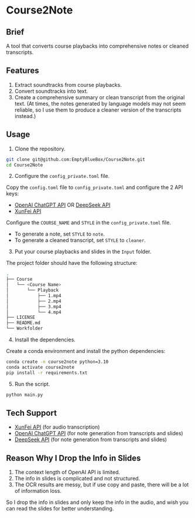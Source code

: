 # Course2Note

## Brief

A tool that converts course playbacks into comprehensive notes or cleaned transcripts.

## Features

1. Extract soundtracks from course playbacks.
2. Convert soundtracks into text.
3. Create a comprehensive summary or clean transcript from the original text. (At times, the notes generated by language models may not seem reliable, so I use them to produce a cleaner version of the transcripts instead.)

## Usage

1. Clone the repository.

```bash
git clone git@github.com:EmptyBlueBox/Course2Note.git
cd Course2Note
```

2. Configure the `config_private.toml` file.

Copy the `config.toml` file to `config_private.toml` and configure the 2 API keys:

- [OpenAI ChatGPT API](https://platform.openai.com/docs/api-reference/chat) OR [DeepSeek API](https://platform.deepseek.com/api_keys)
- [XunFei API](https://console.xfyun.cn/services/lfasr)

Configure the `COURSE_NAME` and `STYLE` in the `config_private.toml` file.

- To generate a note, set `STYLE` to `note`.
- To generate a cleaned transcript, set `STYLE` to `cleaner`.

3. Put your course playbacks and slides in the `Input` folder.

The project folder should have the following structure:

```bash
.
├── Course
│   └── <Course Name>
│       └── Playback
│           ├── 1.mp4
│           ├── 2.mp4
│           ├── 3.mp4
│           └── 4.mp4
├── LICENSE
├── README.md
└── Workfolder
```

4. Install the dependencies.

Create a conda environment and install the python dependencies:

```bash
conda create -n course2note python=3.10
conda activate course2note
pip install -r requirements.txt
```

5. Run the script.

```bash
python main.py
```

## Tech Support

- [XunFei API](https://console.xfyun.cn/services/lfasr) (for audio transcription)
- [OpenAI ChatGPT API](https://platform.openai.com/docs/api-reference/chat) (for note generation from transcripts and slides)
- [DeepSeek API](https://platform.deepseek.com/api_keys) (for note generation from transcripts and slides)

## Reason Why I Drop the Info in Slides

1. The context length of OpenAI API is limited.
2. The info in slides is complicated and not structured.
3. The OCR results are messy, but if use copy and paste, there will be a lot of information loss.

So I drop the info in slides and only keep the info in the audio, and wish you can read the slides for better understanding.
